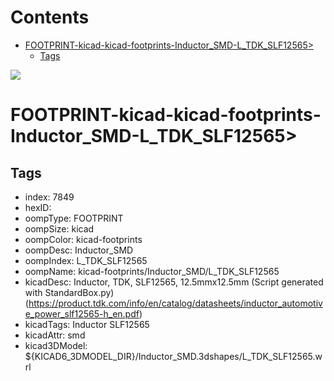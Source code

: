 



Contents
========

* [FOOTPRINT-kicad-kicad-footprints-Inductor_SMD-L_TDK_SLF12565>](#footprint-kicad-kicad-footprints-inductor_smd-l_tdk_slf12565)
	* [Tags](#tags)
  
![][im]
# FOOTPRINT-kicad-kicad-footprints-Inductor_SMD-L_TDK_SLF12565>

## Tags

- index: 7849
- hexID: 
- oompType: FOOTPRINT
- oompSize: kicad
- oompColor: kicad-footprints
- oompDesc: Inductor_SMD
- oompIndex: L_TDK_SLF12565
- oompName: kicad-footprints/Inductor_SMD/L_TDK_SLF12565
- kicadDesc: Inductor, TDK, SLF12565, 12.5mmx12.5mm (Script generated with StandardBox.py) (https://product.tdk.com/info/en/catalog/datasheets/inductor_automotive_power_slf12565-h_en.pdf)
- kicadTags: Inductor SLF12565
- kicadAttr: smd
- kicad3DModel: ${KICAD6_3DMODEL_DIR}/Inductor_SMD.3dshapes/L_TDK_SLF12565.wrl



[im]: image.png
